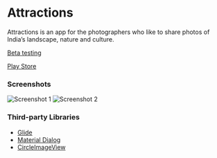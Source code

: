 # Attractions

Attractions is an app for the photographers who like to share photos of India’s landscape, nature and culture.

[Beta testing](https://play.google.com/apps/testing/com.coltan.keralaattractions)

[Play Store](https://play.google.com/store/apps/details?id=com.coltan.keralaattractions)

### Screenshots

![Screenshot 1](../master/arts/screener_20170226(13-20-07).png) ![Screenshot 2](../master/arts/screener_20170226(13-20-07).png)


### Third-party Libraries

* [Glide](https://github.com/bumptech/glide)
* [Material Dialog](https://github.com/afollestad/material-dialogs)
* [CircleImageView](https://github.com/hdodenhof/CircleImageView)
